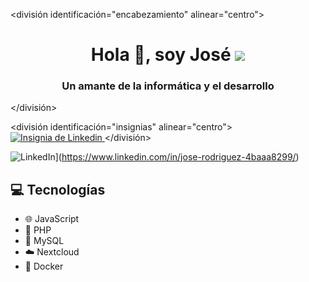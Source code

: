 
<división identificación="encabezamiento" alinear="centro">
    <h1 align="center">Hola 👋, soy José
    <img src="[https://media.giphy.com/media/1337mjZhdNJWSY/giphy.gif](https://www.google.com/url?sa=i&url=https%3A%2F%2Fgiphy.com%2Fexplore%2Fordenador&psig=AOvVaw3zoZD0oE63zpfJQMsI_T0l&ust=1720699965157000&source=images&cd=vfe&opi=89978449&ved=0CBMQjRxqFwoTCOjGm4S5nIcDFQAAAAAdAAAAABAE)" ancho="200" />
    <h3 align="center">Un amante de la informática y el desarrollo</h3>
</división>

<división identificación="insignias" alinear="centro">
    <a href="https://www.linkedin.com/es/gonzalo-rando-serna-876a10249/">
        <img src="https://img.shields.io/twitter/url?color=azul&label=Gonzalo%20linkedin&logo=linkedin&logoColor=azul&style=para-la-insignia&url=https%3A%2F%2Fwww.linkedin.com%2Fin%2Fgonzalo-rando-serna-876a10249%2F" alt="Insignia de Linkedin"/>
    </a>
</división>

![LinkedIn](https://img.shields.io/badge/LinkedIn-Profile-blue)](https://www.linkedin.com/in/jose-rodriguez-4baaa8299/)

## 💻 Tecnologías
- 🌐 JavaScript
- 🐘 PHP
- 🐬 MySQL
- ☁️ Nextcloud
- 🐳 Docker

